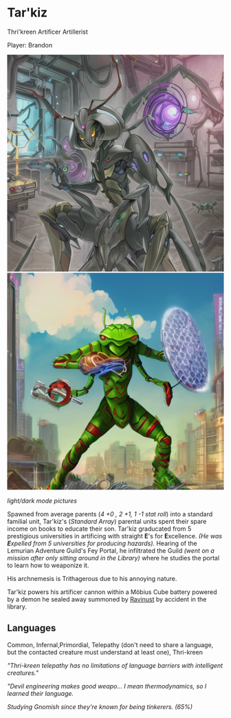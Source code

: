 # Tar'kiz

Thri'kreen Artificer Artillerist

Player: Brandon

![Tar'kiz light mode](/img/players/Tarkiz.png#gh-light-mode-only)
![Tar'kiz dark mode](/img/players/Tarkiz-city.png#gh-dark-mode-only)

*light/dark mode pictures*

Spawned from average parents (*4 +0 , 2 +1, 1 -1 stat roll*) into a standard familial unit, Tar'kiz's (*Standard Array*) parental units spent their spare income on books to educate their son.
Tar'kiz graducated from 5 prestigious universities in artificing with straight **E**'s for **E**xcellence. *(He was **E**xpelled from 5 universities for producing hazards).*
Hearing of the Lemurian Adventure Guild's Fey Portal, he infiltrated the Guild *(went on a mission after only sitting around in the Library)* where he studies the portal to learn how to weaponize it.

His archnemesis is Trithagerous due to his annoying nature.

Tar'kiz powers his artificer cannon within a Möbius Cube battery powered by a demon he sealed away summoned by [Ravinust](./Ravinust) by accident in the library.

## Languages

Common, Infernal,Primordial, Telepathy (don't need to share a language, but the contacted creature must understand at least one), Thri-kreen

*"Thri-kreen telepathy has no limitations of language barriers with intelligent creatures."*

*"Devil engineering makes good weapo... I mean thermodynamics, so I learned their language.*

*Studying Gnomish since they're known for being tinkerers. (65%)*
